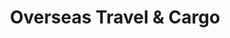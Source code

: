 ---
title: "Overseas Travel & Cargo"
url: /darlington/overseas-travel-und-cargo/
shop: Reisebüro
---